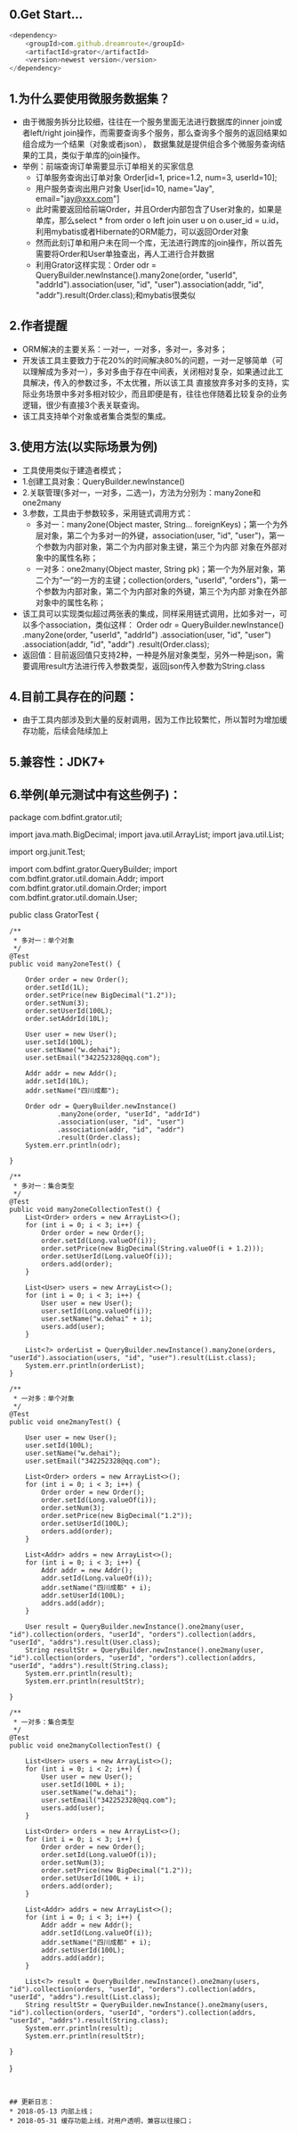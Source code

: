 ## 0.Get Start...
``` javascript
<dependency>
    <groupId>com.github.dreamroute</groupId>
    <artifactId>grator</artifactId>
    <version>newest version</version>
</dependency>
```

## 1.为什么要使用微服务数据集？
* 由于微服务拆分比较细，往往在一个服务里面无法进行数据库的inner join或者left/right join操作，而需要查询多个服务，那么查询多个服务的返回结果如组合成为一个结果（对象或者json），
数据集就是提供组合多个微服务查询结果的工具，类似于单库的join操作。
* 举例：前端查询订单需要显示订单相关的买家信息
    * 订单服务查询出订单对象 Order[id=1, price=1.2, num=3, userId=10];
    * 用户服务查询出用户对象 User[id=10, name="Jay", email="jay@xxx.com"]
    * 此时需要返回给前端Order，并且Order内部包含了User对象的，如果是单库，那么select * from order o left join user u on o.user_id = u.id，利用mybatis或者Hibernate的ORM能力，可以返回Order对象
    * 然而此刻订单和用户未在同一个库，无法进行跨库的join操作，所以首先需要将Order和User单独查出，再人工进行合并数据
    * 利用Grator这样实现：Order odr = QueryBuilder.newInstance().many2one(order, "userId", "addrId").association(user, "id", "user").association(addr, "id", "addr").result(Order.class);和mybatis很类似
## 2.作者提醒
* ORM解决的主要关系：一对一，一对多，多对一，多对多；
* 开发该工具主要致力于花20%的时间解决80%的问题，一对一足够简单（可以理解成为多对一），多对多由于存在中间表，关闭相对复杂，如果通过此工具解决，传入的参数过多，不太优雅，所以该工具
直接放弃多对多的支持，实际业务场景中多对多相对较少，而且即便是有，往往也伴随着比较复杂的业务逻辑，很少有直接3个表关联查询。
* 该工具支持单个对象或者集合类型的集成。
## 3.使用方法(以实际场景为例)
* 工具使用类似于建造者模式；
* 1.创建工具对象：QueryBuilder.newInstance()
* 2.关联管理(多对一，一对多，二选一)，方法为分别为：many2one和one2many
* 3.参数，工具由于参数较多，采用链式调用方式：
    * 多对一：many2one(Object master, String... foreignKeys)；第一个为外层对象，第二个为多对一的外键，association(user, "id", "user")，第一个参数为内部对象，第二个为内部对象主键，第三个为内部
    对象在外部对象中的属性名称；
    * 一对多：one2many(Object master, String pk)；第一个为外层对象，第二个为“一”的一方的主键；collection(orders, "userId", "orders")，第一个参数为内部对象，第二个为内部对象的外键，第三个为内部
    对象在外部对象中的属性名称；
* 该工具可以实现类似超过两张表的集成，同样采用链式调用，比如多对一，可以多个association，类似这样：
        Order odr = QueryBuilder.newInstance()
                .many2one(order, "userId", "addrId")
                .association(user, "id", "user")
                .association(addr, "id", "addr")
                .result(Order.class);
* 返回值：目前返回值只支持2种，一种是外层对象类型，另外一种是json，需要调用result方法进行传入参数类型，返回json传入参数为String.class
## 4.目前工具存在的问题：
* 由于工具内部涉及到大量的反射调用，因为工作比较繁忙，所以暂时为增加缓存功能，后续会陆续加上
## 5.兼容性：JDK7+
## 6.举例(单元测试中有这些例子)：
package com.bdfint.grator.util;

import java.math.BigDecimal;
import java.util.ArrayList;
import java.util.List;

import org.junit.Test;

import com.bdfint.grator.QueryBuilder;
import com.bdfint.grator.util.domain.Addr;
import com.bdfint.grator.util.domain.Order;
import com.bdfint.grator.util.domain.User;

public class GratorTest {

    /**
     * 多对一：单个对象
     */
    @Test
    public void many2oneTest() {

        Order order = new Order();
        order.setId(1L);
        order.setPrice(new BigDecimal("1.2"));
        order.setNum(3);
        order.setUserId(100L);
        order.setAddrId(10L);

        User user = new User();
        user.setId(100L);
        user.setName("w.dehai");
        user.setEmail("342252328@qq.com");

        Addr addr = new Addr();
        addr.setId(10L);
        addr.setName("四川成都");

        Order odr = QueryBuilder.newInstance()
                .many2one(order, "userId", "addrId")
                .association(user, "id", "user")
                .association(addr, "id", "addr")
                .result(Order.class);
        System.err.println(odr);

    }
    
    /**
     * 多对一：集合类型
     */
    @Test
    public void many2oneCollectionTest() {
        List<Order> orders = new ArrayList<>();
        for (int i = 0; i < 3; i++) {
            Order order = new Order();
            order.setId(Long.valueOf(i));
            order.setPrice(new BigDecimal(String.valueOf(i + 1.2)));
            order.setUserId(Long.valueOf(i));
            orders.add(order);
        }
        
        List<User> users = new ArrayList<>();
        for (int i = 0; i < 3; i++) {
            User user = new User();
            user.setId(Long.valueOf(i));
            user.setName("w.dehai" + i);
            users.add(user);
        }
        
        List<?> orderList = QueryBuilder.newInstance().many2one(orders, "userId").association(users, "id", "user").result(List.class);
        System.err.println(orderList);
    }

    /**
     * 一对多：单个对象
     */
    @Test
    public void one2manyTest() {

        User user = new User();
        user.setId(100L);
        user.setName("w.dehai");
        user.setEmail("342252328@qq.com");

        List<Order> orders = new ArrayList<>();
        for (int i = 0; i < 3; i++) {
            Order order = new Order();
            order.setId(Long.valueOf(i));
            order.setNum(3);
            order.setPrice(new BigDecimal("1.2"));
            order.setUserId(100L);
            orders.add(order);
        }

        List<Addr> addrs = new ArrayList<>();
        for (int i = 0; i < 3; i++) {
            Addr addr = new Addr();
            addr.setId(Long.valueOf(i));
            addr.setName("四川成都" + i);
            addr.setUserId(100L);
            addrs.add(addr);
        }

        User result = QueryBuilder.newInstance().one2many(user, "id").collection(orders, "userId", "orders").collection(addrs, "userId", "addrs").result(User.class);
        String resultStr = QueryBuilder.newInstance().one2many(user, "id").collection(orders, "userId", "orders").collection(addrs, "userId", "addrs").result(String.class);
        System.err.println(result);
        System.err.println(resultStr);

    }
    
    /**
     * 一对多：集合类型
     */
    @Test
    public void one2manyCollectionTest() {

        List<User> users = new ArrayList<>();
        for (int i = 0; i < 2; i++) {
            User user = new User();
            user.setId(100L + i);
            user.setName("w.dehai");
            user.setEmail("342252328@qq.com");
            users.add(user);
        }

        List<Order> orders = new ArrayList<>();
        for (int i = 0; i < 3; i++) {
            Order order = new Order();
            order.setId(Long.valueOf(i));
            order.setNum(3);
            order.setPrice(new BigDecimal("1.2"));
            order.setUserId(100L + i);
            orders.add(order);
        }

        List<Addr> addrs = new ArrayList<>();
        for (int i = 0; i < 3; i++) {
            Addr addr = new Addr();
            addr.setId(Long.valueOf(i));
            addr.setName("四川成都" + i);
            addr.setUserId(100L);
            addrs.add(addr);
        }

        List<?> result = QueryBuilder.newInstance().one2many(users, "id").collection(orders, "userId", "orders").collection(addrs, "userId", "addrs").result(List.class);
        String resultStr = QueryBuilder.newInstance().one2many(users, "id").collection(orders, "userId", "orders").collection(addrs, "userId", "addrs").result(String.class);
        System.err.println(result);
        System.err.println(resultStr);

    }

}
```


## 更新日志：
* 2018-05-13 内部上线；
* 2018-05-31 缓存功能上线，对用户透明，兼容以往接口；